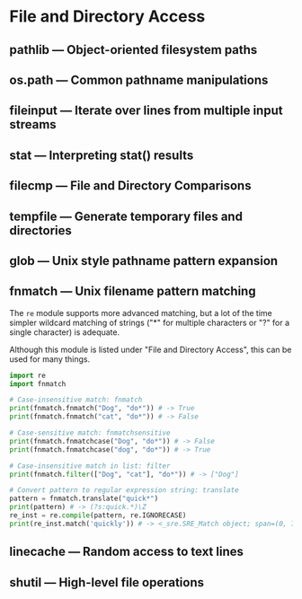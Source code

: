 # File and Directory Access

## pathlib — Object-oriented filesystem paths

## os.path — Common pathname manipulations

## fileinput — Iterate over lines from multiple input streams

## stat — Interpreting stat() results

## filecmp — File and Directory Comparisons

## tempfile — Generate temporary files and directories

## glob — Unix style pathname pattern expansion

## fnmatch — Unix filename pattern matching

The `re` module supports more advanced matching, but a lot of the time simpler wildcard matching of strings ("\*" for multiple characters or "?" for a single character) is adequate. 

Although this module is listed under "File and Directory Access", this can be used for many things.

```python
import re
import fnmatch

# Case-insensitive match: fnmatch
print(fnmatch.fnmatch("Dog", "do*")) # -> True
print(fnmatch.fnmatch("cat", "do*")) # -> False

# Case-sensitive match: fnmatchsensitive
print(fnmatch.fnmatchcase("Dog", "do*")) # -> False
print(fnmatch.fnmatchcase("dog", "do*")) # -> True

# Case-insensitive match in list: filter
print(fnmatch.filter(["Dog", "cat"], "do*")) # -> ["Dog"]

# Convert pattern to regular expression string: translate
pattern = fnmatch.translate("quick*")
print(pattern) # -> (?s:quick.*)\Z
re_inst = re.compile(pattern, re.IGNORECASE)
print(re_inst.match('quickly')) # -> <_sre.SRE_Match object; span=(0, 7), match='quickly'>
```

## linecache — Random access to text lines

## shutil — High-level file operations

